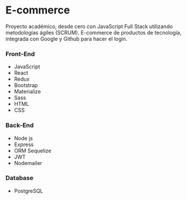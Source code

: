 # E-commerce
Proyecto académico, desde cero con JavaScript Full Stack utilizando metodologías ágiles (SCRUM).
E-commerce de productos de tecnología, integrada con Google y Github para hacer el login.

### Front-End
+ JavaScript
+ React
+ Redux
+ Bootstrap
+ Materialize
+ Sass
+ HTML
+ CSS

### Back-End
- Node js
- Express
- ORM Sequelize
- JWT
- Nodemailer

### Database
- PostgreSQL


